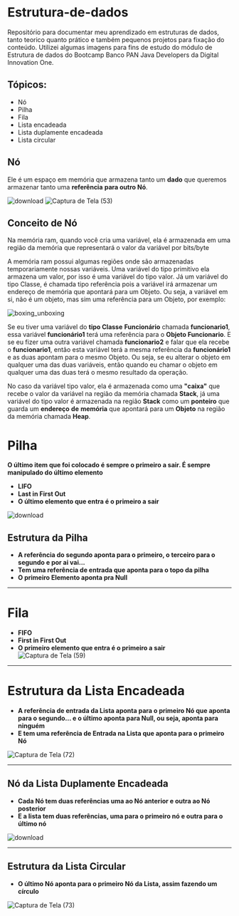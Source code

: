 # Estrutura-de-dados

Repositório para documentar meu aprendizado em estruturas de dados, tanto teorico quanto prático e também pequenos projetos para fixação do conteúdo. Utilizei algumas imagens para fins de estudo do módulo de Estrutura de dados do Bootcamp Banco PAN Java Developers da Digital Innovation One.

## Tópicos:

- Nó
- Pilha
- Fila
- Lista encadeada
- Lista duplamente encadeada
- Lista circular

## Nó

Ele é um espaço em memória que armazena tanto um **dado** que queremos armazenar tanto uma **referência** **para outro Nó**.

![download](https://user-images.githubusercontent.com/111810585/219543806-a1204f7d-2a06-4bbe-92e1-d19a6671db55.png)
![Captura de Tela (53)](https://user-images.githubusercontent.com/111810585/219546197-91125ca3-05ac-4d12-b941-721077c5e3d3.png)

## Conceito de Nó

Na memória ram, quando você cria uma variável, ela é armazenada em uma região da memória que representará o valor da variável por bits/byte

A memória ram possui algumas regiões onde são armazenadas temporariamente nossas variáveis. Uma variável do tipo primitivo ela armazena um valor, por isso é uma variável do tipo valor. Já um variável do tipo Classe, é chamada tipo referência pois a variável irá armazenar um endereço de memória que apontará para um Objeto. Ou seja, a variável em si, não é um objeto, mas sim uma referência para um Objeto, por exemplo:

![boxing_unboxing](https://user-images.githubusercontent.com/111810585/219544246-cc121629-3229-4ba7-8a9d-38269c424c4b.jpg)


Se eu tiver uma variável do **tipo Classe** **Funcionário** chamada **funcionario1**, essa variável **funcionário1** terá uma referência para o **Objeto Funcionario**. E se eu fizer uma outra variável chamada **funcionario2** e falar que ela recebe o **funcionario1**, então esta variável terá a mesma referência da **funcionário1** e as duas apontam para o mesmo Objeto. Ou seja, se eu alterar o objeto em qualquer uma das duas variáveis, então quando eu chamar o objeto em qualquer uma das duas terá o mesmo resultado da  operação.

No caso da variável tipo valor, ela é armazenada como uma **"caixa"** que recebe o valor da variável na região da memória chamada **Stack**, já uma variável do tipo valor é armazenada na região **Stack** como um **ponteiro** que guarda um **endereço** **de** **memória** que apontará para um **Objeto** na região da memória chamada **Heap**.


# Pilha

**O último item que foi colocado é sempre o primeiro a sair. É sempre manipulado do último elemento**  

- **LIFO**
- **Last in First Out**
- **O último elemento que entra é o primeiro a sair**

![download](https://user-images.githubusercontent.com/111810585/219546379-cf1a6d2b-d944-4c53-8aa1-310978d13431.png)


## Estrutura da Pilha

- **A referência do segundo aponta para o primeiro, o terceiro para o segundo e por ai vai...**
- **Tem uma referência de entrada que aponta para o topo da pilha**
- **O primeiro Elemento aponta pra Null**

****

# Fila

- **FIFO**
- **First in First Out**
- **O primeiro elemento que entra é o primeiro a sair**
![Captura de Tela (59)](https://user-images.githubusercontent.com/111810585/219547080-fa7640d6-e39f-4485-835f-dd2b67bd14bb.png)
****
# Estrutura da Lista Encadeada

- **A referência de entrada da Lista aponta para o primeiro Nó que aponta para o segundo... e o último aponta para Null, ou seja, aponta para ninguém**
- **E tem uma referência de Entrada na Lista que aponta para o primeiro Nó**

![Captura de Tela (72)](https://user-images.githubusercontent.com/111810585/219547424-095d758f-9680-42d1-b184-0ba220d3f762.png)
****
## Nó da Lista Duplamente Encadeada

- **Cada Nó tem duas referências uma ao Nó anterior e outra ao Nó posterior**
- **E a lista tem duas referências, uma para o primeiro nó e outra para o último nó**

![download](https://user-images.githubusercontent.com/111810585/219826461-552e75ab-6fba-4ee4-b37d-b355c76ba869.png)
****

## Estrutura da Lista Circular

- **O último Nó aponta para o primeiro Nó da Lista, assim fazendo um círculo**

![Captura de Tela (73)](https://user-images.githubusercontent.com/111810585/219826611-c19dc827-5be2-465c-93d1-7726839503c7.png)
